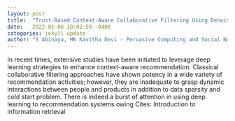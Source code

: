 ```yaml
---
layout: post
title:  "Trust-Based Context-Aware Collaborative Filtering Using Denoising Autoencoder"
date:   2022-01-06 10:02:50 -0400
categories: jekyll update
author: "S Abinaya, MK Kavitha Devi - Pervasive Computing and Social Networking, 2022"
---
```

In recent times, extensive studies have been initiated to leverage deep learning strategies to enhance context-aware recommendation. Classical collaborative filtering approaches have shown potency in a wide variety of recommendation activities; however, they are inadequate to grasp dynamic interactions between people and products in addition to data sparsity and cold start problem. There is indeed a burst of attention in using deep learning to recommendation systems owing Cites: Introduction to information retrieval